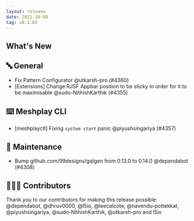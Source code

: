 ```yaml
---
layout: release
date: 2021-10-08
tag: v0.5.65
---
```


## What's New
## 🔤 General
- Fix Pattern Configurator @utkarsh-pro (#4360)
- [Extensions] Change RJSF Appbar position to be sticky in order for it to be maximisable  @sudo-NithishKarthik (#4355)

## ⌨️ Meshplay CLI

- [meshplayctl] Fixing `system start` panic @piyushsingariya (#4357)

## 🧰 Maintenance

- Bump github.com/99designs/gqlgen from 0.13.0 to 0.14.0 @dependabot (#4308)

## 👨🏽‍💻 Contributors

Thank you to our contributors for making this release possible:
@dependabot, @dhruv0000, @l5io, @leecalcote, @navendu-pottekkat, @piyushsingariya, @sudo-NithishKarthik, @utkarsh-pro and l5io
